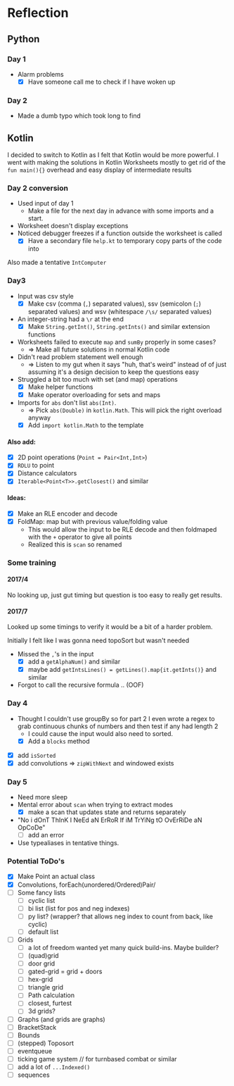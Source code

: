 # Reflection

## Python

### Day 1
* Alarm problems
    * [x] Have someone call me to check if I have woken up

### Day 2
* Made a dumb typo which took long to find

## Kotlin
I decided to switch to Kotlin as I felt that Kotlin would be more powerful.
I went with making the solutions in Kotlin Worksheets mostly to get rid of the `fun main(){}` overhead and easy display of intermediate results

### Day 2 conversion
* Used input of day 1
    * Make a file for the next day in advance with some imports and a start.
* Worksheet doesn't display exceptions
* Noticed debugger freezes if a function outside the worksheet is called
    * [x] Have a secondary file `help.kt` to temporary copy parts of the code into

Also made a tentative `IntComputer`

### Day3
* Input was csv style
    * [x] Make csv (comma (`,`) separated values), ssv (semicolon (`;`) separated values) and wsv (whitespace `/\s/` separated values)
* An integer-string had a `\r` at the end
    * [x] Make `String.getInt()`, `String.getInts()` and similar extension functions 
* Worksheets failed to execute `map` and `sumBy` properly in some cases?
    * => Make all future solutions in normal Kotlin code
* Didn't read problem statement well enough
    * => Listen to my gut when it says "huh, that's weird" instead of of just assuming it's a design decision to keep the questions easy
* Struggled a bit too much with set (and map) operations
    * [x] Make helper functions
    * [x] Make operator overloading for sets and maps
* Imports for `abs` don't list `abs(Int)`.
    * => Pick `abs(Double)` in  `kotlin.Math`. This will pick the right overload anyway
    * [x] Add `import kotlin.Math` to the template

#### Also add:
*[x] 2D point operations (`Point = Pair<Int,Int>`)
*[x] `RDLU` to point
*[x] Distance calculators
*[x] `Iterable<Point<T>>.getClosest()` and similar

#### Ideas:
*[x] Make an RLE encoder and decode
*[x] FoldMap: map but with previous value/folding value 
    * This would allow the input to be RLE decode and then foldmaped with the `+` operator to give all points
    * Realized this is `scan` so renamed  

### Some training
#### 2017/4
No looking up, just gut timing but question is too easy to really get results.
#### 2017/7
Looked up some timings to verify it would be a bit of a harder problem.

Initially I felt like I was gonna need topoSort but wasn't needed
* Missed the `,`'s in the input
    *[x] add a `getAlphaNum()` and similar
    *[x] maybe add `getIntsLines() = getLines().map{it.getInts()}` and similar
* Forgot to call the recursive formula .. (OOF) 

### Day 4
* Thought I couldn't use groupBy so for part 2 I even wrote a regex to grab continuous chunks of numbers and then test if any had length 2
    * I could cause the input would also need to sorted.
    *[x] Add a `blocks` method
*[x] add `isSorted`
*[x] add convolutions => `zipWithNext` and windowed exists

### Day 5
* Need more sleep
* Mental error about `scan` when trying to extract modes
    * [x] make a scan that updates state and returns separately
* "No i dOnT ThInK I NeEd aN ErRoR If iM TrYiNg tO OvErRiDe aN OpCoDe"
    * [ ] add an error
* Use typealiases in tentative things. 



### Potential ToDo's
* [x] Make Point an actual class
* [x] Convolutions, forEach(unordered/Ordered)Pair/
* [ ] Some fancy lists
    * [ ] cyclic list
    * [ ] bi list (list for pos and neg indexes)
    * [ ] py list? (wrapper? that allows neg index to count from back, like cyclic)
    * [ ] default list
* [ ] Grids
    * [ ] a lot of freedom wanted yet many quick build-ins. Maybe builder?
    * [ ] (quad)grid
    * [ ] door grid
    * [ ] gated-grid = grid + doors
    * [ ] hex-grid
    * [ ] triangle grid
    * [ ] Path calculation
    * [ ] closest, furtest
    * [ ] 3d grids?
* [ ] Graphs (and grids are graphs)
* [ ] BracketStack
* [ ] Bounds
* [ ] (stepped) Toposort
* [ ] eventqueue 
* [ ] ticking game system // for turnbased combat or similar
* [ ] add a lot of `...Indexed()`
* [ ] sequences